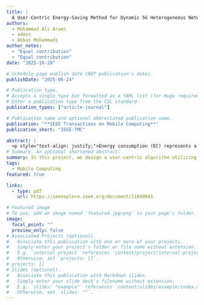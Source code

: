 ```yaml
---
title: |
  A User-Centric Energy-Saving Method for Dynamic 5G Heterogeneous Networks Using Deep Reinforcement Learning
authors:
  - Mohammad Ali Arami
  - admin
  - Abbas Mohammadi
author_notes:
  - "Equal contribution"
  - "Equal contribution"
date: "2025-10-20"

# Schedule page publish date (NOT publication's date).
publishDate: "2025-06-24"

# Publication type.
# Accepts a single type but formatted as a YAML list (for Hugo requirements).
# Enter a publication type from the CSL standard.
publication_types: ["article-journal"]

# Publication name and optional abbreviated publication name.
publication: "**IEEE Transactions on Mobile Computing**"
publication_short: "IEEE-TMC"

abstract: |
  <p style="text-align: justify;">Energy consumption (EC) represents a significant challenge for 5G and 6G mobile networks, necessitating a primary focus on optimizing energy savings (ES). This paper illustrates the practical benefits of a user-centric deep reinforcement learning (DRL) models in achieving a green cellular network. The primary objective is to optimize energy usage in a heterogeneous network (HetNet). The optimization of power consumption (PC) in such networks is a non-convex and NP-hard problem. To address this challenge, we propose using reinforcement learning (RL). Due to the extensive state and action space, classical RL approaches are unsuitable. Therefore, the adoption of DRL methods, notably the deep Q-network (DQN) and deep deterministic policy gradient (DDPG) methods, is necessary. The proposed approach entails a user-centric connection establishment, whereby small base stations (SBSs) are switched to an on mode. The mode switching determined by the DRL methods is controlled by an anti-abrupt transition mechanism, which prevents unnecessary oscillations in the network. The results are benchmarked against existing approaches, specifically genetic algorithm (GA) and particle swarm optimization (PSO) for ES. The proposed methods outperform both GA and PSO optimization techniques in terms of ES and significantly reduce time consumption, enhancing its practical implementation feasibility.</p>
# Summary. An optional shortened abstract.
summary: In this project, we design a user-centric algorithm utilizing deep reinforcement learning to minimize the total power consumption of the network while also considering the optimality of the aggregate delay.
tags:
  - Mobile Computing
featured: true

links:
  - type: pdf
    url: https://ieeexplore.ieee.org/document/11049041

# Featured image
# To use, add an image named `featured.jpg/png` to your page's folder.
image:
  focal_point: ""
  preview_only: false
# Associated Projects (optional).
#   Associate this publication with one or more of your projects.
#   Simply enter your project's folder or file name without extension.
#   E.g. `internal-project` references `content/project/internal-project/index.md`.
#   Otherwise, set `projects: []`.
# projects: []
# Slides (optional).
#   Associate this publication with Markdown slides.
#   Simply enter your slide deck's filename without extension.
#   E.g. `slides: "example"` references `content/slides/example/index.md`.
#   Otherwise, set `slides: ""`.
---
```

